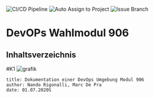 ![CI/CD Pipeline](https://github.com/tolino978/modul906/workflows/CI/CD%20Pipeline/badge.svg)
![Auto Assign to Project](https://github.com/tolino978/modul906/workflows/Auto%20Assign%20to%20Project/badge.svg)
![Issue Branch](https://github.com/tolino978/modul906/workflows/Issue%20Branch/badge.svg)

# DevOPs Wahlmodul 906

## Inhaltsverzeichnis

#K1
![grafik](https://user-images.githubusercontent.com/45803151/86917271-16e0bf80-c125-11ea-89f9-7b5c4d9133b0.png)

```
title: Dokumentation einer DevOps Umgebung Modul 906
author: Nando Rigonalli, Marc De Pra
date: 01.07.2020S
```



